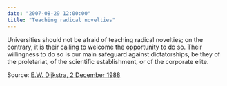 ```yaml
---
date: "2007-08-29 12:00:00"
title: "Teaching radical novelties"
---
```




> 
Universities should not be afraid of teaching radical novelties; on the contrary, it is their calling to welcome the opportunity to do so. Their willingness to do so is our main safeguard against dictatorships, be they of the proletariat, of the scientific establishment, or of the corporate elite.



Source: [E.W. Dijkstra, 2 December 1988](http://www.cs.utexas.edu/users/EWD/transcriptions/EWD10xx/EWD1036.html)

